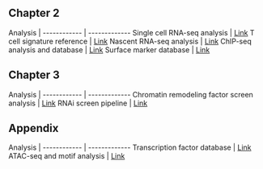 ## Chapter 2	
Analysis | 
------------ | -------------
Single cell RNA-seq analysis | [Link](https://github.com/ScrippsPipkinLab/CD8_DEV_SC)
T cell signature reference | [Link](https://github.com/TCellResearchTeam/T_cell_signature_Reference)
Nascent RNA-seq analysis | [Link](https://github.com/ScrippsPipkinLab/Exp337CD25KONascent_new)
ChIP-seq analysis and database | [Link](https://github.com/TCellResearchTeam/T_Cell_ChIP)
Surface marker database | [Link](https://github.com/Yolanda-HT/SurfaceMarkers_Cytokines)
	
## Chapter 3
Analysis | 
------------ | -------------
Chromatin remodeling factor screen analysis | [Link](https://github.com/ScrippsPipkinLab/CRF_Screen)
RNAi screen pipeline | [Link](https://github.com/Yolanda-HT/HSAP)
	
## Appendix	
Analysis | 
------------ | -------------
Transcription factor database | [Link](https://github.com/Yolanda-HT/TFclassDataCollection)
ATAC-seq and motif analysis | [Link](https://github.com/ScrippsPipkinLab/JYC_DataAnalysis)

